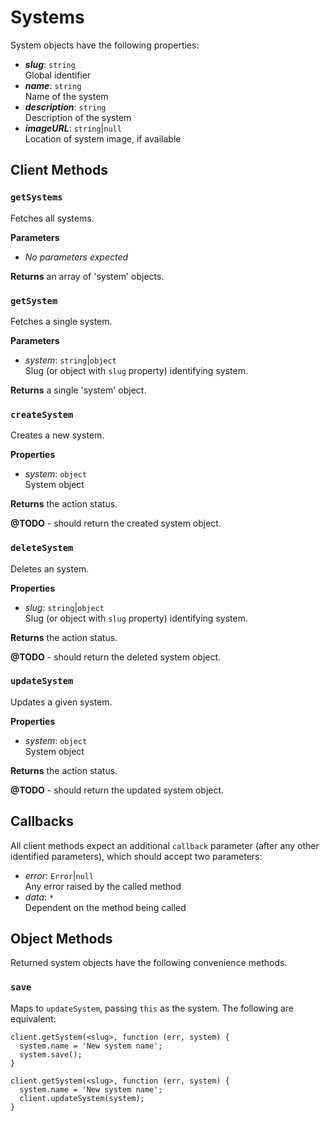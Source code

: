 # Systems

System objects have the following properties:

* ***slug***: `string`  
  Global identifier
* ***name***: `string`  
  Name of the system
* ***description***: `string`  
  Description of the system
* ***imageURL***: `string`|`null`  
  Location of system image, if available

## Client Methods

### `getSystems`

Fetches all systems.

**Parameters**

* *No parameters expected* 

**Returns** an array of 'system' objects.

### `getSystem`

Fetches a single system.

**Parameters**

* *system*: `string`|`object`  
  Slug (or object with `slug` property) identifying system.

**Returns** a single 'system' object.

### `createSystem`

Creates a new system.

**Properties**

* *system*: `object`  
  System object

**Returns** the action status.

**@TODO** - should return the created system object.

### `deleteSystem`

Deletes an system.

**Properties**

* *slug*: `string`|`object`  
  Slug (or object with `slug` property) identifying system.

**Returns** the action status.

**@TODO** - should return the deleted system object.

### `updateSystem`

Updates a given system.

**Properties**

* *system*: `object`  
  System object

**Returns** the action status.

**@TODO** - should return the updated system object.

## Callbacks

All client methods expect an additional `callback` parameter (after any other identified parameters), which should accept two parameters:

* *error*:  `Error`|`null`  
  Any error raised by the called method
* *data*: `*`  
  Dependent on the method being called

## Object Methods

Returned system objects have the following convenience methods.

### `save`

Maps to `updateSystem`, passing `this` as the system. The following are equivalent:

```
client.getSystem(<slug>, function (err, system) {
  system.name = 'New system name';
  system.save();
}
```

```
client.getSystem(<slug>, function (err, system) {
  system.name = 'New system name';
  client.updateSystem(system);
}
```
